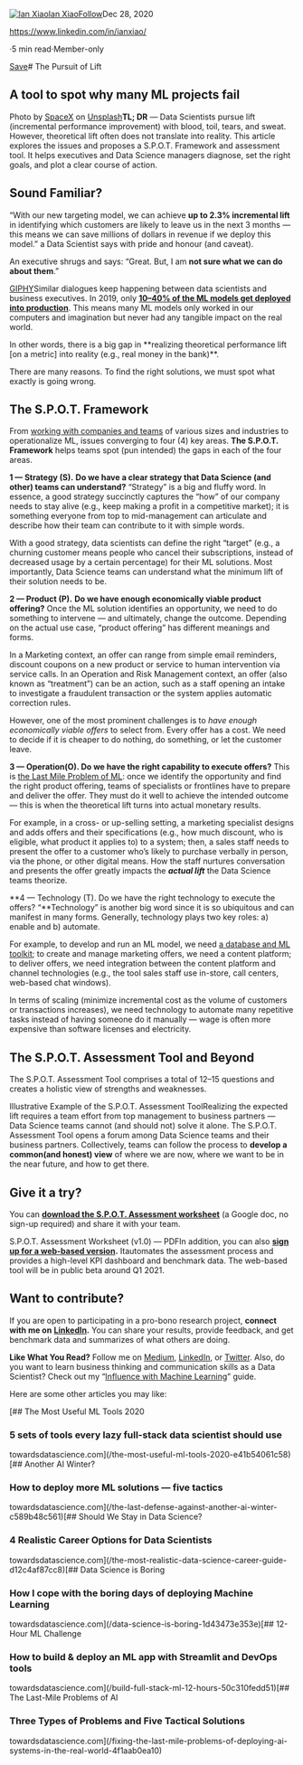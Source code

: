 [![Ian Xiao](https://miro.medium.com/fit/c/96/96/1*YiMe8m9a8bmqOUzprwkalg.png)](https://medium.com/@ianxiao?source=post_page-----f032dc31a303--------------------------------)[Ian Xiao](https://medium.com/@ianxiao?source=post_page-----f032dc31a303--------------------------------)[Follow](https://medium.com/m/signin?actionUrl=https%3A%2F%2Fmedium.com%2F_%2Fsubscribe%2Fuser%2Fa0eb4622a0ca&operation=register&redirect=https%3A%2F%2Ftowardsdatascience.com%2Fthe-pursuit-of-lift-why-ml-projects-fail-f032dc31a303&user=Ian+Xiao&userId=a0eb4622a0ca&source=post_page-a0eb4622a0ca----f032dc31a303---------------------follow_byline-----------)Dec 28, 2020

https://www.linkedin.com/in/ianxiao/

·5 min read·Member-only

[Save](https://medium.com/m/signin?actionUrl=https%3A%2F%2Fmedium.com%2F_%2Fbookmark%2Fp%2Ff032dc31a303&operation=register&redirect=https%3A%2F%2Ftowardsdatascience.com%2Fthe-pursuit-of-lift-why-ml-projects-fail-f032dc31a303&source=--------------------------bookmark_header-----------)# The Pursuit of Lift

## A tool to spot why many ML projects fail

![]()Photo by [SpaceX](https://unsplash.com/@spacex?utm_source=unsplash&utm_medium=referral&utm_content=creditCopyText) on [Unsplash](https://unsplash.com/s/photos/rocket?utm_source=unsplash&utm_medium=referral&utm_content=creditCopyText)**TL; DR** — Data Scientists pursue lift (incremental performance improvement) with blood, toil, tears, and sweat. However, theoretical lift often does not translate into reality. This article explores the issues and proposes a S.P.O.T. Framework and assessment tool. It helps executives and Data Science managers diagnose, set the right goals, and plot a clear course of action.

## Sound Familiar?

“With our new targeting model, we can achieve **up to 2.3% incremental lift** in identifying which customers are likely to leave us in the next 3 months — this means we can save millions of dollars in revenue if we deploy this model.” a Data Scientist says with pride and honour (and caveat).

An executive shrugs and says: “Great. But, I am **not sure what we can do about them**.”

[GIPHY](https://media.giphy.com/media/14dXclYKbx2ONW/giphy.gif)Similar dialogues keep happening between data scientists and business executives. In 2019, only [**10–40% of the ML models get deployed into production**](/the-last-defense-against-another-ai-winter-c589b48c561). This means many ML models only worked in our computers and imagination but never had any tangible impact on the real world.

<quote label="metrics">
In other words, there is a big gap in **realizing theoretical performance lift [on a metric] into reality (e.g., real money in the bank)**.
</quote>

There are many reasons. To find the right solutions, we must spot what exactly is going wrong.

## **The S.P.O.T. Framework**

From [working with companies and teams](https://www.linkedin.com/in/ianxiao/) of various sizes and industries to operationalize ML, issues converging to four (4) key areas. **The S.P.O.T. Framework** helps teams spot (pun intended) the gaps in each of the four areas.

**1 — Strategy (S).** **Do we have a clear strategy that Data Science (and other) teams can understand?** “Strategy” is a big and fluffy word. In essence, a good strategy succinctly captures the “how” of our company needs to stay alive (e.g., keep making a profit in a competitive market); it is something everyone from top to mid-management can articulate and describe how their team can contribute to it with simple words.

With a good strategy, data scientists can define the right “target” (e.g., a churning customer means people who cancel their subscriptions, instead of decreased usage by a certain percentage) for their ML solutions. Most importantly, Data Science teams can understand what the minimum lift of their solution needs to be.

**2 — Product (P).** **Do we have enough economically viable product offering?** Once the ML solution identifies an opportunity, we need to do something to intervene — and ultimately, change the outcome. Depending on the actual use case, “product offering” has different meanings and forms.

In a Marketing context, an offer can range from simple email reminders, discount coupons on a new product or service to human intervention via service calls. In an Operation and Risk Management context, an offer (also known as “treatment”) can be an action, such as a staff opening an intake to investigate a fraudulent transaction or the system applies automatic correction rules.

However, one of the most prominent challenges is to *have enough economically viable offers* to select from. Every offer has a cost. <quote label="tradeoff">We need to decide if it is cheaper to do nothing, do something, or let the customer leave.</quote>

**3 — Operation(O). Do we have the right capability to execute offers?** This is [the Last Mile Problem of ML](/fixing-the-last-mile-problems-of-deploying-ai-systems-in-the-real-world-4f1aab0ea10): once we identify the opportunity and find the right product offering, teams of specialists or frontlines have to prepare and deliver the offer. They must do it well to achieve the intended outcome — this is when the theoretical lift turns into actual monetary results.

For example, in a cross- or up-selling setting, a marketing specialist designs and adds offers and their specifications (e.g., how much discount, who is eligible, what product it applies to) to a system; then, a sales staff needs to present the offer to a customer who’s likely to purchase verbally in person, via the phone, or other digital means. How the staff nurtures conversation and presents the offer greatly impacts the ***actual lift*** the Data Science teams theorize.

**4 — Technology (T). Do we have the right technology to execute the offers? “**Technology” is another big word since it is so ubiquitous and can manifest in many forms. Generally, technology plays two key roles: a) enable and b) automate.

For example, to develop and run an ML model, we need [a database and ML toolkit](/the-most-useful-ml-tools-2020-e41b54061c58?source=your_stories_page-------------------------------------); to create and manage marketing offers, we need a content platform; to deliver offers, we need integration between the content platform and channel technologies (e.g., the tool sales staff use in-store, call centers, web-based chat windows).

In terms of scaling (minimize incremental cost as the volume of customers or transactions increases), we need technology to automate many repetitive tasks instead of having someone do it manually — wage is often more expensive than software licenses and electricity.

## The S.P.O.T. Assessment Tool and Beyond

The S.P.O.T. Assessment Tool comprises a total of 12–15 questions and creates a holistic view of strengths and weaknesses.

![]()Illustrative Example of the S.P.O.T. Assessment ToolRealizing the expected lift requires a team effort from top management to business partners — Data Science teams cannot (and should not) solve it alone. The S.P.O.T. Assessment Tool opens a forum among Data Science teams and their business partners. Collectively, teams can follow the process to **develop a common(and honest) view** of where we are now, where we want to be in the near future, and how to get there.

## Give it a try?

You can [**download the S.P.O.T. Assessment worksheet**](https://docs.google.com/document/d/155B92oneAsREmteqc1h_duwf0Cm9vanVZUjGfsNAXm8/edit?usp=sharing) (a Google doc, no sign-up required) and share it with your team.

![]()S.P.O.T. Assessment Worksheet (v1.0) — PDFIn addition, you can also [**sign up for a web-based version**](https://forms.gle/GZssDtoqo43umCJKA)**.** Itautomates the assessment process and provides a high-level KPI dashboard and benchmark data. The web-based tool will be in public beta around Q1 2021.

## Want to contribute?

If you are open to participating in a pro-bono research project, **connect with me on** [**LinkedIn**](https://www.linkedin.com/in/ianxiao/)**.** You can share your results, provide feedback, and get benchmark data and summarizes of what others are doing.

**Like What You Read?** Follow me on [Medium](https://medium.com/@ianxiao), [LinkedIn](https://www.linkedin.com/in/ianxiao/), or [Twitter](https://twitter.com/ian_xxiao). Also, do you want to learn business thinking and communication skills as a Data Scientist? Check out my “[Influence with Machine Learning](https://www.bizanalyticsbootcamp.com/influence-with-ml-digital)” guide.

Here are some other articles you may like:

[## The Most Useful ML Tools 2020

### 5 sets of tools every lazy full-stack data scientist should use

towardsdatascience.com](/the-most-useful-ml-tools-2020-e41b54061c58)[## Another AI Winter?

### How to deploy more ML solutions — five tactics

towardsdatascience.com](/the-last-defense-against-another-ai-winter-c589b48c561)[## Should We Stay in Data Science?

### 4 Realistic Career Options for Data Scientists

towardsdatascience.com](/the-most-realistic-data-science-career-guide-d12c4af87cc8)[## Data Science is Boring

### How I cope with the boring days of deploying Machine Learning

towardsdatascience.com](/data-science-is-boring-1d43473e353e)[## 12-Hour ML Challenge

### How to build & deploy an ML app with Streamlit and DevOps tools

towardsdatascience.com](/build-full-stack-ml-12-hours-50c310fedd51)[## The Last-Mile Problems of AI

### Three Types of Problems and Five Tactical Solutions

towardsdatascience.com](/fixing-the-last-mile-problems-of-deploying-ai-systems-in-the-real-world-4f1aab0ea10)